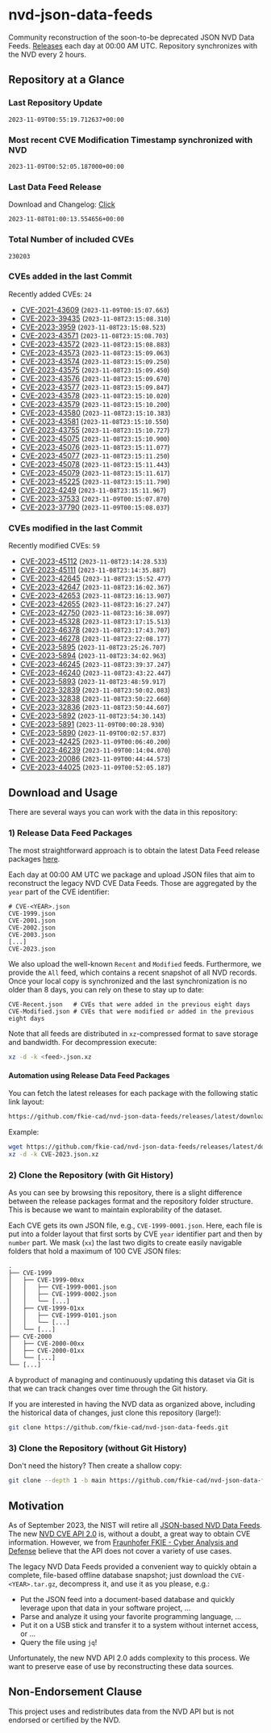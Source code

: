 # nvd-json-data-feeds

Community reconstruction of the soon-to-be deprecated JSON NVD Data Feeds. 
[Releases](https://github.com/fkie-cad/nvd-json-data-feeds/releases/latest) each day at 00:00 AM UTC.
Repository synchronizes with the NVD every 2 hours.

## Repository at a Glance

### Last Repository Update

```plain
2023-11-09T00:55:19.712637+00:00
```

### Most recent CVE Modification Timestamp synchronized with NVD

```plain
2023-11-09T00:52:05.187000+00:00
```

### Last Data Feed Release

Download and Changelog: [Click](https://github.com/fkie-cad/nvd-json-data-feeds/releases/latest)

```plain
2023-11-08T01:00:13.554656+00:00
```

### Total Number of included CVEs

```plain
230203
```

### CVEs added in the last Commit

Recently added CVEs: `24`

* [CVE-2021-43609](CVE-2021/CVE-2021-436xx/CVE-2021-43609.json) (`2023-11-09T00:15:07.663`)
* [CVE-2023-39435](CVE-2023/CVE-2023-394xx/CVE-2023-39435.json) (`2023-11-08T23:15:08.310`)
* [CVE-2023-3959](CVE-2023/CVE-2023-39xx/CVE-2023-3959.json) (`2023-11-08T23:15:08.523`)
* [CVE-2023-43571](CVE-2023/CVE-2023-435xx/CVE-2023-43571.json) (`2023-11-08T23:15:08.703`)
* [CVE-2023-43572](CVE-2023/CVE-2023-435xx/CVE-2023-43572.json) (`2023-11-08T23:15:08.883`)
* [CVE-2023-43573](CVE-2023/CVE-2023-435xx/CVE-2023-43573.json) (`2023-11-08T23:15:09.063`)
* [CVE-2023-43574](CVE-2023/CVE-2023-435xx/CVE-2023-43574.json) (`2023-11-08T23:15:09.250`)
* [CVE-2023-43575](CVE-2023/CVE-2023-435xx/CVE-2023-43575.json) (`2023-11-08T23:15:09.450`)
* [CVE-2023-43576](CVE-2023/CVE-2023-435xx/CVE-2023-43576.json) (`2023-11-08T23:15:09.670`)
* [CVE-2023-43577](CVE-2023/CVE-2023-435xx/CVE-2023-43577.json) (`2023-11-08T23:15:09.847`)
* [CVE-2023-43578](CVE-2023/CVE-2023-435xx/CVE-2023-43578.json) (`2023-11-08T23:15:10.020`)
* [CVE-2023-43579](CVE-2023/CVE-2023-435xx/CVE-2023-43579.json) (`2023-11-08T23:15:10.200`)
* [CVE-2023-43580](CVE-2023/CVE-2023-435xx/CVE-2023-43580.json) (`2023-11-08T23:15:10.383`)
* [CVE-2023-43581](CVE-2023/CVE-2023-435xx/CVE-2023-43581.json) (`2023-11-08T23:15:10.550`)
* [CVE-2023-43755](CVE-2023/CVE-2023-437xx/CVE-2023-43755.json) (`2023-11-08T23:15:10.727`)
* [CVE-2023-45075](CVE-2023/CVE-2023-450xx/CVE-2023-45075.json) (`2023-11-08T23:15:10.900`)
* [CVE-2023-45076](CVE-2023/CVE-2023-450xx/CVE-2023-45076.json) (`2023-11-08T23:15:11.077`)
* [CVE-2023-45077](CVE-2023/CVE-2023-450xx/CVE-2023-45077.json) (`2023-11-08T23:15:11.250`)
* [CVE-2023-45078](CVE-2023/CVE-2023-450xx/CVE-2023-45078.json) (`2023-11-08T23:15:11.443`)
* [CVE-2023-45079](CVE-2023/CVE-2023-450xx/CVE-2023-45079.json) (`2023-11-08T23:15:11.617`)
* [CVE-2023-45225](CVE-2023/CVE-2023-452xx/CVE-2023-45225.json) (`2023-11-08T23:15:11.790`)
* [CVE-2023-4249](CVE-2023/CVE-2023-42xx/CVE-2023-4249.json) (`2023-11-08T23:15:11.967`)
* [CVE-2023-37533](CVE-2023/CVE-2023-375xx/CVE-2023-37533.json) (`2023-11-09T00:15:07.870`)
* [CVE-2023-37790](CVE-2023/CVE-2023-377xx/CVE-2023-37790.json) (`2023-11-09T00:15:08.037`)


### CVEs modified in the last Commit

Recently modified CVEs: `59`

* [CVE-2023-45112](CVE-2023/CVE-2023-451xx/CVE-2023-45112.json) (`2023-11-08T23:14:28.533`)
* [CVE-2023-45111](CVE-2023/CVE-2023-451xx/CVE-2023-45111.json) (`2023-11-08T23:14:35.887`)
* [CVE-2023-42645](CVE-2023/CVE-2023-426xx/CVE-2023-42645.json) (`2023-11-08T23:15:52.477`)
* [CVE-2023-42647](CVE-2023/CVE-2023-426xx/CVE-2023-42647.json) (`2023-11-08T23:16:02.367`)
* [CVE-2023-42653](CVE-2023/CVE-2023-426xx/CVE-2023-42653.json) (`2023-11-08T23:16:13.907`)
* [CVE-2023-42655](CVE-2023/CVE-2023-426xx/CVE-2023-42655.json) (`2023-11-08T23:16:27.247`)
* [CVE-2023-42750](CVE-2023/CVE-2023-427xx/CVE-2023-42750.json) (`2023-11-08T23:16:38.097`)
* [CVE-2023-45328](CVE-2023/CVE-2023-453xx/CVE-2023-45328.json) (`2023-11-08T23:17:15.513`)
* [CVE-2023-46378](CVE-2023/CVE-2023-463xx/CVE-2023-46378.json) (`2023-11-08T23:17:43.707`)
* [CVE-2023-46278](CVE-2023/CVE-2023-462xx/CVE-2023-46278.json) (`2023-11-08T23:22:08.177`)
* [CVE-2023-5895](CVE-2023/CVE-2023-58xx/CVE-2023-5895.json) (`2023-11-08T23:25:26.707`)
* [CVE-2023-5894](CVE-2023/CVE-2023-58xx/CVE-2023-5894.json) (`2023-11-08T23:34:02.963`)
* [CVE-2023-46245](CVE-2023/CVE-2023-462xx/CVE-2023-46245.json) (`2023-11-08T23:39:37.247`)
* [CVE-2023-46240](CVE-2023/CVE-2023-462xx/CVE-2023-46240.json) (`2023-11-08T23:43:22.447`)
* [CVE-2023-5893](CVE-2023/CVE-2023-58xx/CVE-2023-5893.json) (`2023-11-08T23:48:59.917`)
* [CVE-2023-32839](CVE-2023/CVE-2023-328xx/CVE-2023-32839.json) (`2023-11-08T23:50:02.083`)
* [CVE-2023-32838](CVE-2023/CVE-2023-328xx/CVE-2023-32838.json) (`2023-11-08T23:50:22.660`)
* [CVE-2023-32836](CVE-2023/CVE-2023-328xx/CVE-2023-32836.json) (`2023-11-08T23:50:44.607`)
* [CVE-2023-5892](CVE-2023/CVE-2023-58xx/CVE-2023-5892.json) (`2023-11-08T23:54:30.143`)
* [CVE-2023-5891](CVE-2023/CVE-2023-58xx/CVE-2023-5891.json) (`2023-11-09T00:00:28.930`)
* [CVE-2023-5890](CVE-2023/CVE-2023-58xx/CVE-2023-5890.json) (`2023-11-09T00:02:57.837`)
* [CVE-2023-42425](CVE-2023/CVE-2023-424xx/CVE-2023-42425.json) (`2023-11-09T00:06:40.200`)
* [CVE-2023-46239](CVE-2023/CVE-2023-462xx/CVE-2023-46239.json) (`2023-11-09T00:14:04.070`)
* [CVE-2023-20086](CVE-2023/CVE-2023-200xx/CVE-2023-20086.json) (`2023-11-09T00:44:44.573`)
* [CVE-2023-44025](CVE-2023/CVE-2023-440xx/CVE-2023-44025.json) (`2023-11-09T00:52:05.187`)


## Download and Usage

There are several ways you can work with the data in this repository:

### 1) Release Data Feed Packages

The most straightforward approach is to obtain the latest Data Feed release packages [here](https://github.com/fkie-cad/nvd-json-data-feeds/releases/latest).

Each day at 00:00 AM UTC we package and upload JSON files that aim to reconstruct the legacy NVD CVE Data Feeds.
Those are aggregated by the `year` part of the CVE identifier:

```
# CVE-<YEAR>.json
CVE-1999.json
CVE-2001.json
CVE-2002.json
CVE-2003.json
[...]
CVE-2023.json
```

We also upload the well-known `Recent` and `Modified` feeds.
Furthermore, we provide the `All` feed, which contains a recent snapshot of all NVD records.
Once your local copy is synchronized and the last synchronization is no older than 8 days, you can rely on these to stay up to date:

```plain
CVE-Recent.json   # CVEs that were added in the previous eight days
CVE-Modified.json # CVEs that were modified or added in the previous eight days
```

Note that all feeds are distributed in `xz`-compressed format to save storage and bandwidth.
For decompression execute:

```sh
xz -d -k <feed>.json.xz
```


#### Automation using Release Data Feed Packages

You can fetch the latest releases for each package with the following static link layout:

```sh
https://github.com/fkie-cad/nvd-json-data-feeds/releases/latest/download/CVE-<YEAR>.json.xz
```

Example:

```sh
wget https://github.com/fkie-cad/nvd-json-data-feeds/releases/latest/download/CVE-2023.json.xz
xz -d -k CVE-2023.json.xz
```

### 2) Clone the Repository (with Git History)

As you can see by browsing this repository, there is a slight difference between the release packages format and the repository folder structure.
This is because we want to maintain explorability of the dataset.

Each CVE gets its own JSON file, e.g., `CVE-1999-0001.json`.
Here, each file is put into a folder layout that first sorts by CVE `year` identifier part and then by `number` part.
We mask (`xx`) the last two digits to create easily navigable folders that hold a maximum of 100 CVE JSON files:

```plain
.
├── CVE-1999
│   ├── CVE-1999-00xx
│   │   ├── CVE-1999-0001.json
│   │   ├── CVE-1999-0002.json
│   │   └── [...]
│   ├── CVE-1999-01xx
│   │   ├── CVE-1999-0101.json
│   │   └── [...]
│   └── [...]
├── CVE-2000
│   ├── CVE-2000-00xx
│   ├── CVE-2000-01xx
│   └── [...]
└── [...]
```

A byproduct of managing and continuously updating this dataset via Git is that we can track changes over time through the Git history.

If you are interested in having the NVD data as organized above, including the historical data of changes, just clone this repository (large!):

```sh
git clone https://github.com/fkie-cad/nvd-json-data-feeds.git
```

### 3) Clone the Repository (without Git History)

Don't need the history? Then create a shallow copy:

```sh
git clone --depth 1 -b main https://github.com/fkie-cad/nvd-json-data-feeds.git
```

## Motivation

As of September 2023, the NIST will retire all [JSON-based NVD Data Feeds](https://nvd.nist.gov/vuln/data-feeds#divRetirementBanner-1).
The new [NVD CVE API 2.0](https://nvd.nist.gov/developers/vulnerabilities) is, without a doubt, a great way to obtain CVE information.
However, we from [Fraunhofer FKIE - Cyber Analysis and Defense](https://www.fkie.fraunhofer.de/en/departments/cad.html) believe that the API does not cover a variety of use cases.

The legacy NVD Data Feeds provided a convenient way to quickly obtain a complete, file-based offline database snapshot; just download the `CVE-<YEAR>.tar.gz`, decompress it, and use it as you please, e.g.:

* Put the JSON feed into a document-based database and quickly leverage upon that data in your software project, ...
* Parse and analyze it using your favorite programming language, ...
* Put it on a USB stick and transfer it to a system without internet access, or ...
* Query the file using `jq`!

Unfortunately, the new NVD API 2.0 adds complexity to this process.
We want to preserve ease of use by reconstructing these data sources.

## Non-Endorsement Clause

This project uses and redistributes data from the NVD API but is not endorsed or certified by the NVD.